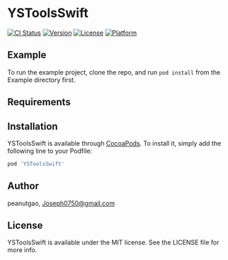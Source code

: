 # YSToolsSwift

[![CI Status](https://img.shields.io/travis/peanutgao/YSToolsSwift.svg?style=flat)](https://travis-ci.org/peanutgao/YSToolsSwift)
[![Version](https://img.shields.io/cocoapods/v/YSToolsSwift.svg?style=flat)](https://cocoapods.org/pods/YSToolsSwift)
[![License](https://img.shields.io/cocoapods/l/YSToolsSwift.svg?style=flat)](https://cocoapods.org/pods/YSToolsSwift)
[![Platform](https://img.shields.io/cocoapods/p/YSToolsSwift.svg?style=flat)](https://cocoapods.org/pods/YSToolsSwift)

## Example

To run the example project, clone the repo, and run `pod install` from the Example directory first.

## Requirements

## Installation

YSToolsSwift is available through [CocoaPods](https://cocoapods.org). To install
it, simply add the following line to your Podfile:

```ruby
pod 'YSToolsSwift'
```

## Author

peanutgao, Joseph0750@gmail.com

## License

YSToolsSwift is available under the MIT license. See the LICENSE file for more info.

